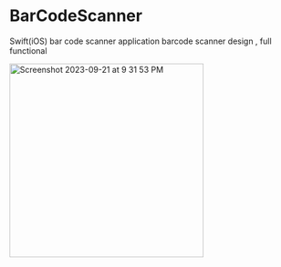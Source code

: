 # BarCodeScanner
Swift(iOS) bar code scanner application 
barcode scanner design , full functional 

<img width="340" alt="Screenshot 2023-09-21 at 9 31 53 PM" src="https://github.com/Nayemuzzaman/BarCodeScanner/assets/12158468/07d64161-41be-4ea9-abf1-84e1442c51e6">
